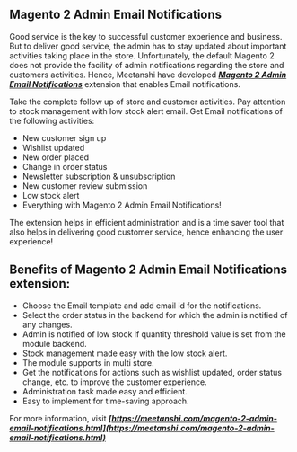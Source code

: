 ## Magento 2 Admin Email Notifications

Good service is the key to successful customer experience and business. But to deliver good service, the admin has to stay updated about important activities taking place in the store. Unfortunately, the default Magento 2 does not provide the facility of admin notifications regarding the store and customers activities. Hence, Meetanshi have developed ***[Magento 2 Admin Email Notifications](https://meetanshi.com/magento-2-admin-email-notifications.html)*** extension that enables Email notifications.

Take the complete follow up of store and customer activities. Pay attention to stock management with low stock alert email. Get Email notifications of the following activities:

* New customer sign up
* Wishlist updated
* New order placed
* Change in order status
* Newsletter subscription & unsubscription
* New customer review submission
* Low stock alert
* Everything with Magento 2 Admin Email Notifications!

The extension helps in efficient administration and is a time saver tool that also helps in delivering good customer service, hence enhancing the user experience!

## Benefits of Magento 2 Admin Email Notifications extension:

* Choose the Email template and add email id for the notifications.
* Select the order status in the backend for which the admin is notified of any changes.
* Admin is notified of low stock if quantity threshold value is set from the module backend.
* Stock management made easy with the low stock alert.
* The module supports in multi store.
* Get the notifications for actions such as wishlist updated, order status change, etc. to improve the customer experience.
* Administration task made easy and efficient.
* Easy to implement for time-saving approach.

For more information, visit ***[https://meetanshi.com/magento-2-admin-email-notifications.html](https://meetanshi.com/magento-2-admin-email-notifications.html)***


